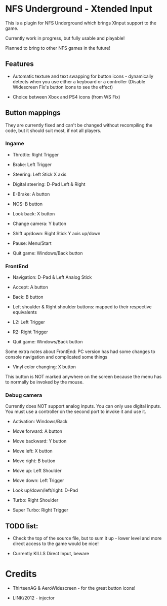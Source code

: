 # NFS Underground - Xtended Input

This is a plugin for NFS Underground which brings XInput support to the game.

Currently work in progress, but fully usable and playable!

Planned to bring to other NFS games in the future!

## Features

- Automatic texture and text swapping for button icons - dynamically detects when you use either a keyboard or a controller (Disable Widescreen Fix's button icons to see the effect)

- Choice between Xbox and PS4 icons (from WS Fix)

## Button mappings

They are currently fixed and can't be changed without recompiling the code, but it should suit most, if not all players.

### Ingame

- Throttle: Right Trigger

- Brake: Left Trigger

- Steering: Left Stick X axis

- Digital steering: D-Pad Left & Right

- E-Brake: A button

- NOS: B button

- Look back: X button

- Change camera: Y button

- Shift up/down: Right Stick Y axis up/down

- Pause: Menu/Start

- Quit game: Windows/Back button

### FrontEnd

- Navigation: D-Pad & Left Analog Stick

- Accept: A button

- Back: B button

- Left shoulder & Right shoulder buttons: mapped to their respective equivalents

- L2: Left Trigger

- R2: Right Trigger

- Quit game: Windows/Back button

Some extra notes about FrontEnd: PC version has had some changes to console navigation and complicated some things

- Vinyl color changing: X button

This button is NOT marked anywhere on the screen because the menu has to normally be invoked by the mouse.

### Debug camera

Currently does NOT support analog inputs. You can only use digital inputs. You must use a controller on the second port to invoke it and use it.

- Activation: Windows/Back

- Move forward: A button

- Move backward: Y button

- Move left: X button

- Move right: B button

- Move up: Left Shoulder

- Move down: Left Trigger

- Look up/down/left/right: D-Pad

- Turbo: Right Shoulder

- Super Turbo: Right Trigger

## TODO list:

- Check the top of the source file, but to sum it up - lower level and more direct access to the game would be nice!

- Currently KILLS Direct Input, beware

# Credits

- ThirteenAG & AeroWidescreen - for the great button icons!

- LINK/2012 - injector
